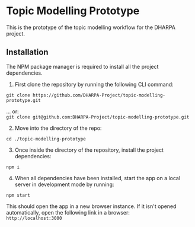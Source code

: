 # Topic Modelling Prototype

This is the prototype of the topic modelling workflow for the DHARPA project.

## Installation

The NPM package manager is required to install all the project dependencies.

1. First clone the repository by running the following CLI command:<br>

`git clone https://github.com/DHARPA-Project/topic-modelling-prototype.git`

... or:<br>
`git clone git@github.com:DHARPA-Project/topic-modelling-prototype.git`

2. Move into the directory of the repo:<br>

`cd ./topic-modelling-prototype`

3. Once inside the directory of the repository, install the project dependencies:<br>

`npm i`

4. When all dependencies have been installed, start the app on a local server in development mode by running:<br>

`npm start`

This should open the app in a new browser instance. If it isn't opened automatically, open the following link in a browser:<br>
`http://localhost:3000`
<br>
